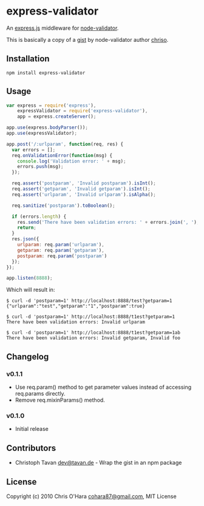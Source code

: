 # express-validator

An [express.js]( https://github.com/visionmedia/express ) middleware for
[node-validator]( https://github.com/chriso/node-validator ).

This is basically a copy of a [gist]( https://gist.github.com/752126 ) by
node-validator author [chriso]( https://github.com/chriso ).

## Installation

```
npm install express-validator
```

## Usage

``` javascript
var express = require('express'),
    expressValidator = require('express-validator'),
    app = express.createServer();

app.use(express.bodyParser());
app.use(expressValidator);

app.post('/:urlparam', function(req, res) {
  var errors = [];
  req.onValidationError(function(msg) {
    console.log('Validation error: ' + msg);
    errors.push(msg);
  });

  req.assert('postparam', 'Invalid postparam').isInt();
  req.assert('getparam', 'Invalid getparam').isInt();
  req.assert('urlparam', 'Invalid urlparam').isAlpha();

  req.sanitize('postparam').toBoolean();

  if (errors.length) {
    res.send('There have been validation errors: ' + errors.join(', '), 500);
    return;
  }
  res.json({
    urlparam: req.param('urlparam'),
    getparam: req.param('getparam'),
    postparam: req.param('postparam')
  });
});

app.listen(8888);
```

Which will result in:

```
$ curl -d 'postparam=1' http://localhost:8888/test?getparam=1
{"urlparam":"test","getparam":"1","postparam":true}

$ curl -d 'postparam=1' http://localhost:8888/t1est?getparam=1
There have been validation errors: Invalid urlparam

$ curl -d 'postparam=1' http://localhost:8888/t1est?getparam=1ab
There have been validation errors: Invalid getparam, Invalid foo
```

## Changelog

### v0.1.1
- Use req.param() method to get parameter values instead of accessing
  req.params directly.
- Remove req.mixinParams() method.

### v0.1.0
- Initial release

## Contributors

- Christoph Tavan <dev@tavan.de> - Wrap the gist in an npm package

## License

Copyright (c) 2010 Chris O'Hara <cohara87@gmail.com>, MIT License

